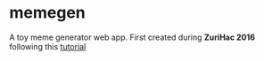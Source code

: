 # memegen
A toy meme generator web app.
First created during **ZuriHac 2016** following this [tutorial](https://github.com/jaspervdj/haskell-beginners-projects/blob/master/memegen/codelab/memegen_codelab.md)
